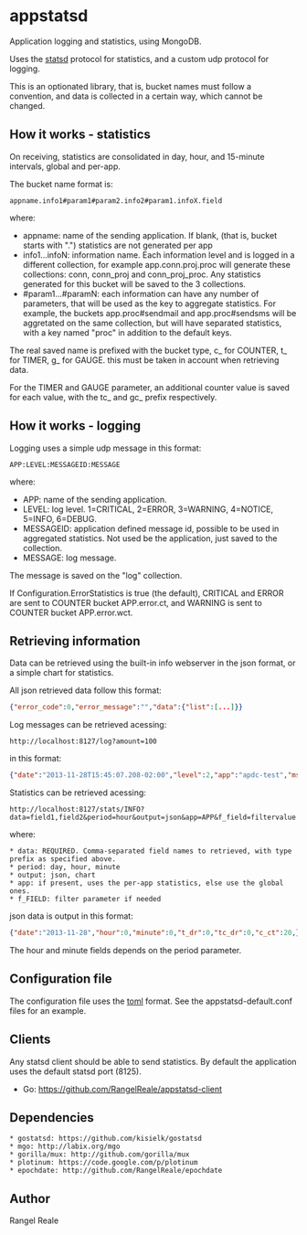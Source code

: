 appstatsd
=========

Application logging and statistics, using MongoDB.

Uses the [statsd] protocol for statistics, and a custom udp protocol for logging.

This is an optionated library, that is, bucket names must follow a convention,
and data is collected in a certain way, which cannot be changed.

How it works - statistics
-------------------------

On receiving, statistics are consolidated in day, hour, and 15-minute intervals,
global and per-app.

The bucket name format is:

	appname.info1#param1#param2.info2#param1.infoX.field

where:

* appname: name of the sending application. If blank, (that is, bucket starts with ".") statistics are not generated per app
* info1...infoN: information name. Each information level and is logged in a different collection, for example app.conn.proj.proc will generate these collections: conn, conn_proj and conn_proj_proc. Any statistics generated for this bucket will be saved to the 3 collections.
* #param1...#paramN: each information can have any number of parameters, that will be used as the key to aggregate statistics. For example, the buckets app.proc#sendmail and app.proc#sendsms will be aggretated on the same collection, but will have separated statistics, with a key named "proc" in addition to the default keys.

The real saved name is prefixed with the bucket type, c_ for COUNTER, t_ for TIMER, g_ for GAUGE. this must be taken in account when retrieving data.

For the TIMER and GAUGE parameter, an additional counter value is saved for each value, with the tc_ and gc_ prefix respectively.

How it works - logging
----------------------

Logging uses a simple udp message in this format:

	APP:LEVEL:MESSAGEID:MESSAGE
	
where:

* APP: name of the sending application.
* LEVEL: log level. 1=CRITICAL, 2=ERROR, 3=WARNING, 4=NOTICE, 5=INFO, 6=DEBUG.
* MESSAGEID: application defined message id, possible to be used in aggregated statistics. Not used be the application, just saved to the collection.
* MESSAGE: log message.

The message is saved on the "log" collection.

If Configuration.ErrorStatistics is true (the default), CRITICAL and ERROR are sent to COUNTER bucket APP.error.ct, and WARNING is sent to COUNTER bucket APP.error.wct.

Retrieving information
----------------------

Data can be retrieved using the built-in info webserver in the json format, or a simple chart for statistics.

All json retrieved data follow this format:

````json
{"error_code":0,"error_message":"","data":{"list":[...]}}
````

Log messages can be retrieved acessing:

	http://localhost:8127/log?amount=100
	
in this format:

````json
{"date":"2013-11-28T15:45:07.208-02:00","level":2,"app":"apdc-test","msg":"An errror"}
````

Statistics can be retrieved acessing:

	http://localhost:8127/stats/INFO?data=field1,field2&period=hour&output=json&app=APP&f_field=filtervalue
	
where:
	
	* data: REQUIRED. Comma-separated field names to retrieved, with type prefix as specified above.
	* period: day, hour, minute
	* output: json, chart
	* app: if present, uses the per-app statistics, else use the global ones.
	* f_FIELD: filter parameter if needed

json data is output in this format:

````json
{"date":"2013-11-28","hour":0,"minute":0,"t_dr":0,"tc_dr":0,"c_ct":20,}
````

The hour and minute fields depends on the period parameter.

Configuration file
------------------

The configuration file uses the [toml] format. See the appstatsd-default.conf files for an example.


Clients
-------

Any statsd client should be able to send statistics. By default the application uses the default statsd port (8125).


* Go: https://github.com/RangelReale/appstatsd-client


Dependencies
------------

	* gostatsd: https://github.com/kisielk/gostatsd
	* mgo: http://labix.org/mgo
	* gorilla/mux: http://github.com/gorilla/mux
	* plotinum: https://code.google.com/p/plotinum
	* epochdate: http://github.com/RangelReale/epochdate


Author
------

Rangel Reale



[statsd]: http://www.github.com/etsy/statsd
[toml]: https://github.com/mojombo/toml
